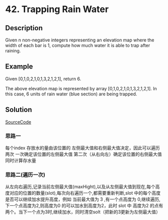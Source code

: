 # 42. Trapping Rain Water

## Description

Given n non-negative integers representing an elevation map where the width of each bar is 1, compute how much water it is able to trap after raining.

## Example

Given [0,1,0,2,1,0,1,3,2,1,2,1], return 6.

The above elevation map is represented by array [0,1,0,2,1,0,1,3,2,1,2,1]. In this case, 6 units of rain water (blue section) are being trapped.

## Solution

[SourceCode](./solution.js)

### 思路一

每个index 存放水的量由该位置的 左侧最大值和右侧最大值决定，因此可以遍历两次
一次确定该位置的左侧最大值 第二次（从右向左）确定该位置的右侧最大值同时计算存水量

### 思路二(遍历一次)

从左向右遍历,记录当前左侧最大值(maxHight),以及从左侧最大值到现在,每个高度对应的位置的数量(slot),每次向右遍历一个,都需要重新判断,slot 中的每个高度是否可以继续加水提升高度，例如 当前最大值为 3 ,有一个点高度为 0,继续遍历,下一个点高度为2,则高度为0 的可以加水到高度为2，此时 slot 中 高度为2 的点有两个。当下一个点为3时,继续加水，同时清空solt（把新的3更新为左侧最大值）